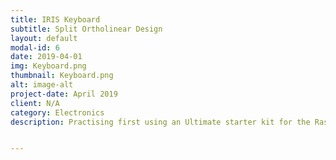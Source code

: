 ```yaml
---
title: IRIS Keyboard
subtitle: Split Ortholinear Design
layout: default
modal-id: 6
date: 2019-04-01
img: Keyboard.png
thumbnail: Keyboard.png
alt: image-alt
project-date: April 2019
client: N/A
category: Electronics
description: Practising first using an Ultimate starter kit for the Raspberry Pi 3B as an introduction to wiring LEDs, rotary encoders and joysticks, I have built an IRIS keyboard and plan to add custom features and designs such as rotary encoders, joysticks. Will post a build log with more images soon.


---
```

